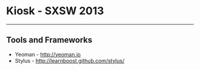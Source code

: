 # Kiosk - SXSW 2013
----------------

## Tools and Frameworks
* Yeoman - http://yeoman.io
* Stylus - http://learnboost.github.com/stylus/